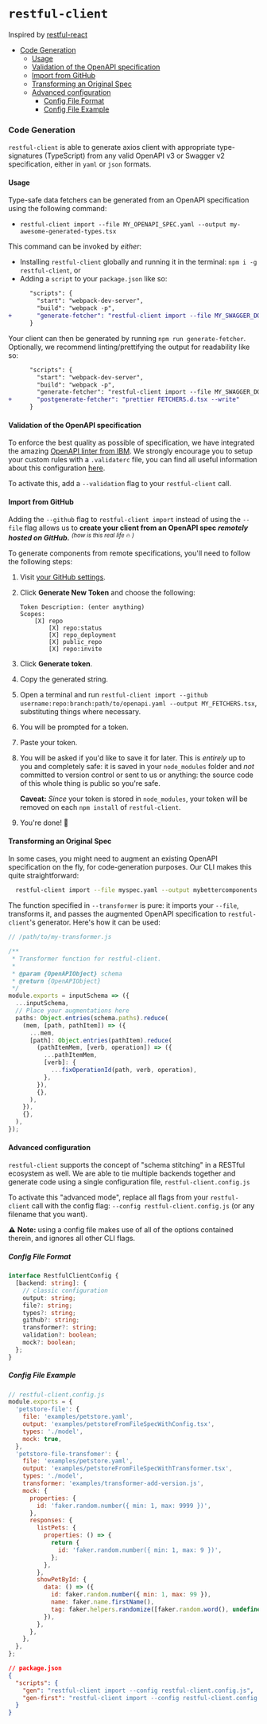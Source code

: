 # `restful-client`

Inspired by [restful-react](https://github.com/contiamo/restful-react)

- [Code Generation](#code-generation)
  - [Usage](#usage)
  - [Validation of the OpenAPI specification](#validation-of-the-openapi-specification)
  - [Import from GitHub](#import-from-github)
  - [Transforming an Original Spec](#transforming-an-original-spec)
  - [Advanced configuration](#advanced-configuration)
    - [Config File Format](#config-file-format)
    - [Config File Example](#config-file-example)

### Code Generation

`restful-client` is able to generate axios client with appropriate type-signatures (TypeScript) from any valid OpenAPI v3 or Swagger v2 specification, either in `yaml` or `json` formats.

#### Usage

Type-safe data fetchers can be generated from an OpenAPI specification using the following command:

- `restful-client import --file MY_OPENAPI_SPEC.yaml --output my-awesome-generated-types.tsx`

This command can be invoked by _either_:

- Installing `restful-client` globally and running it in the terminal: `npm i -g restful-client`, or
- Adding a `script` to your `package.json` like so:

```diff
      "scripts": {
        "start": "webpack-dev-server",
        "build": "webpack -p",
+       "generate-fetcher": "restful-client import --file MY_SWAGGER_DOCS.json --output FETCHERS.tsx"
      }
```

Your client can then be generated by running `npm run generate-fetcher`. Optionally, we recommend linting/prettifying the output for readability like so:

```diff
      "scripts": {
        "start": "webpack-dev-server",
        "build": "webpack -p",
        "generate-fetcher": "restful-client import --file MY_SWAGGER_DOCS.json --output FETCHERS.tsx",
+       "postgenerate-fetcher": "prettier FETCHERS.d.tsx --write"
      }
```

#### Validation of the OpenAPI specification

To enforce the best quality as possible of specification, we have integrated the amazing [OpenAPI linter from IBM](https://github.com/IBM/openapi-validator). We strongly encourage you to setup your custom rules with a `.validaterc` file, you can find all useful information about this configuration [here](https://github.com/IBM/openapi-validator/#configuration).

To activate this, add a `--validation` flag to your `restful-client` call.

#### Import from GitHub

Adding the `--github` flag to `restful-client import` instead of using the `--file` flag allows us to **create your client from an OpenAPI spec _remotely hosted on GitHub._** <sup>_(how is this real life_ 🔥 _)_</sup>

To generate components from remote specifications, you'll need to follow the following steps:

1.  Visit [your GitHub settings](https://github.com/settings/tokens).
1.  Click **Generate New Token** and choose the following:

        Token Description: (enter anything)
        Scopes:
            [X] repo
                [X] repo:status
                [X] repo_deployment
                [X] public_repo
                [X] repo:invite

1.  Click **Generate token**.
1.  Copy the generated string.
1.  Open a terminal and run `restful-client import --github username:repo:branch:path/to/openapi.yaml --output MY_FETCHERS.tsx`, substituting things where necessary.
1.  You will be prompted for a token.
1.  Paste your token.
1.  You will be asked if you'd like to save it for later. This is _entirely_ up to you and completely safe: it is saved in your `node_modules` folder and _not_ committed to version control or sent to us or anything: the source code of this whole thing is public so you're safe.

    **Caveat:** _Since_ your token is stored in `node_modules`, your token will be removed on each `npm install` of `restful-client`.

1.  You're done! 🎉

#### Transforming an Original Spec

In some cases, you might need to augment an existing OpenAPI specification on the fly, for code-generation purposes. Our CLI makes this quite straightforward:

```bash
  restful-client import --file myspec.yaml --output mybettercomponents.tsx --transformer path/to/my-transformer.js
```

The function specified in `--transformer` is pure: it imports your `--file`, transforms it, and passes the augmented OpenAPI specification to `restful-client`'s generator. Here's how it can be used:

```ts
// /path/to/my-transformer.js

/**
 * Transformer function for restful-client.
 *
 * @param {OpenAPIObject} schema
 * @return {OpenAPIObject}
 */
module.exports = inputSchema => ({
  ...inputSchema,
  // Place your augmentations here
  paths: Object.entries(schema.paths).reduce(
    (mem, [path, pathItem]) => ({
      ...mem,
      [path]: Object.entries(pathItem).reduce(
        (pathItemMem, [verb, operation]) => ({
          ...pathItemMem,
          [verb]: {
            ...fixOperationId(path, verb, operation),
          },
        }),
        {},
      ),
    }),
    {},
  ),
});
```

#### Advanced configuration

`restful-client` supports the concept of "schema stitching" in a RESTful ecosystem as well. We are able to tie multiple backends together and generate code using a single configuration file, `restful-client.config.js`

To activate this "advanced mode", replace all flags from your `restful-client` call with the config flag: `--config restful-client.config.js` (or any filename that you want).

⚠️ **Note:** using a config file makes use of all of the options contained therein, and ignores all other CLI flags.

##### Config File Format

```ts
interface RestfulClientConfig {
  [backend: string]: {
    // classic configuration
    output: string;
    file?: string;
    types?: string;
    github?: string;
    transformer?: string;
    validation?: boolean;
    mock?: boolean;
  };
}
```

##### Config File Example

```js
// restful-client.config.js
module.exports = {
  'petstore-file': {
    file: 'examples/petstore.yaml',
    output: 'examples/petstoreFromFileSpecWithConfig.tsx',
    types: './model',
    mock: true,
  },
  'petstore-file-transfomer': {
    file: 'examples/petstore.yaml',
    output: 'examples/petstoreFromFileSpecWithTransformer.tsx',
    types: './model',
    transformer: 'examples/transformer-add-version.js',
    mock: {
      properties: {
        id: 'faker.random.number({ min: 1, max: 9999 })',
      },
      responses: {
        listPets: {
          properties: () => {
            return {
              id: 'faker.random.number({ min: 1, max: 9 })',
            };
          },
        },
        showPetById: {
          data: () => ({
            id: faker.random.number({ min: 1, max: 99 }),
            name: faker.name.firstName(),
            tag: faker.helpers.randomize([faker.random.word(), undefined]),
          }),
        },
      },
    },
  },
};
```

```json
// package.json
{
  "scripts": {
    "gen": "restful-client import --config restful-client.config.js",
    "gen-first": "restful-client import --config restful-client.config.js myFirstBackend"
  }
}
```
